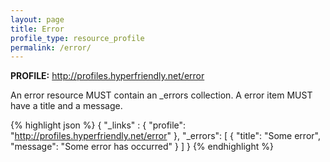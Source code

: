 ```yaml
---
layout: page
title: Error
profile_type: resource_profile
permalink: /error/
---
```


**PROFILE:** http://profiles.hyperfriendly.net/error

An error resource MUST contain an _errors collection. A error item MUST have a title and a message.

{% highlight json %}
{
  "_links" : {
    "profile": "http://profiles.hyperfriendly.net/error"
  },
  "_errors": [
    {
      "title": "Some error",
      "message": "Some error has occurred"
    }
  ]
}
{% endhighlight %}